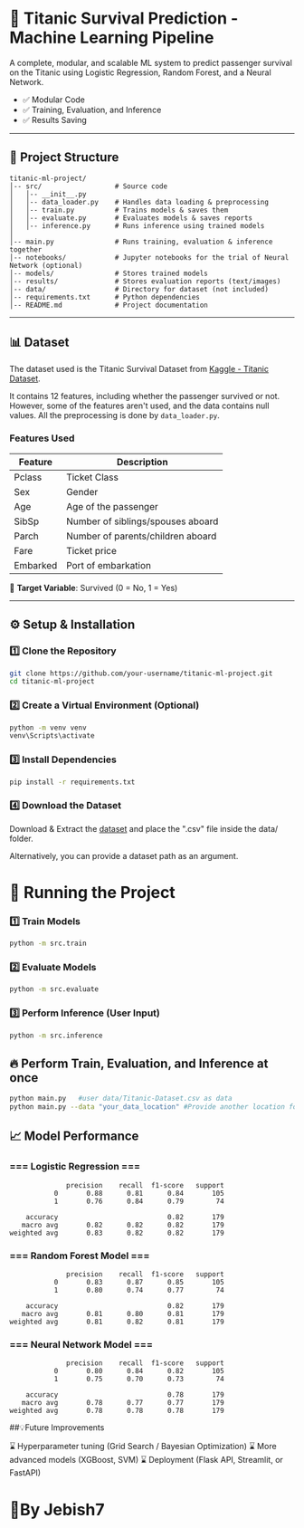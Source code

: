 # 🚀 Titanic Survival Prediction - Machine Learning Pipeline

A complete, modular, and scalable ML system to predict passenger survival on the Titanic using Logistic Regression, Random Forest, and a Neural Network.

- ✅ Modular Code
- ✅ Training, Evaluation, and Inference
- ✅ Results Saving

---

## 📂 Project Structure

```
titanic-ml-project/
│-- src/                  # Source code
│   │-- __init__.py       
│   │-- data_loader.py    # Handles data loading & preprocessing
│   │-- train.py          # Trains models & saves them
│   │-- evaluate.py       # Evaluates models & saves reports
│   │-- inference.py      # Runs inference using trained models
│   
│-- main.py               # Runs training, evaluation & inference together
│-- notebooks/            # Jupyter notebooks for the trial of Neural Network (optional)
│-- models/               # Stores trained models
│-- results/              # Stores evaluation reports (text/images)
│-- data/                 # Directory for dataset (not included)
│-- requirements.txt      # Python dependencies
│-- README.md             # Project documentation
```
---

## 📊 Dataset

The dataset used is the Titanic Survival Dataset from [Kaggle - Titanic Dataset](https://www.kaggle.com/datasets/yasserh/titanic-dataset/data).

It contains 12 features, including whether the passenger survived or not.  
However, some of the features aren't used, and the data contains null values. All the preprocessing is done by `data_loader.py`.

### Features Used

| Feature       | Description                          |
|---------------|--------------------------------------|
| Pclass        | Ticket Class                         |
| Sex           | Gender                               |
| Age           | Age of the passenger                 |
| SibSp         | Number of siblings/spouses aboard    |
| Parch         | Number of parents/children aboard    |
| Fare          | Ticket price                         |
| Embarked      | Port of embarkation                  |

🔸 **Target Variable**: Survived (0 = No, 1 = Yes)

---

## ⚙️ Setup & Installation

### 1️⃣ Clone the Repository

```bash
git clone https://github.com/your-username/titanic-ml-project.git
cd titanic-ml-project
```

### 2️⃣ Create a Virtual Environment (Optional)

```bash
python -m venv venv
venv\Scripts\activate
```

### 3️⃣ Install Dependencies

```bash
pip install -r requirements.txt
```

### 4️⃣ Download the Dataset

Download & Extract the [dataset](https://www.kaggle.com/datasets/yasserh/titanic-dataset/data) and place the ".csv" file inside the data/ folder.

Alternatively, you can provide a dataset path as an argument.

<h1>🚀 Running the Project</h1>

### 1️⃣ Train Models

```bash
python -m src.train
```

### 2️⃣ Evaluate Models

```bash
python -m src.evaluate
```

### 3️⃣ Perform Inference (User Input)

```bash
python -m src.inference
```

## 🔥 Perform Train, Evaluation, and Inference at once

```bash
python main.py   #user data/Titanic-Dataset.csv as data
python main.py --data "your_data_location" #Provide another location for dataset
```

## 📈 Model Performance

### === Logistic Regression ===
```
              precision    recall  f1-score   support
           0       0.88      0.81      0.84       105
           1       0.76      0.84      0.79        74

    accuracy                           0.82       179
   macro avg       0.82      0.82      0.82       179
weighted avg       0.83      0.82      0.82       179
```

### === Random Forest Model ===
```
              precision    recall  f1-score   support
           0       0.83      0.87      0.85       105
           1       0.80      0.74      0.77        74

    accuracy                           0.82       179
   macro avg       0.81      0.80      0.81       179
weighted avg       0.81      0.82      0.81       179
```

### === Neural Network Model ===
```
              precision    recall  f1-score   support
           0       0.80      0.84      0.82       105
           1       0.75      0.70      0.73        74

    accuracy                           0.78       179
   macro avg       0.78      0.77      0.77       179
weighted avg       0.78      0.78      0.78       179
```

##💡Future Improvements

⌛ Hyperparameter tuning (Grid Search / Bayesian Optimization)
⌛ More advanced models (XGBoost, SVM)
⌛ Deployment (Flask API, Streamlit, or FastAPI)

<h1>📝By Jebish7</h1>
